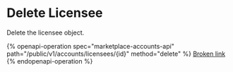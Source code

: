 # Delete Licensee

Delete the licensee object.

{% openapi-operation spec="marketplace-accounts-api" path="/public/v1/accounts/licensees/{id}" method="delete" %}
[Broken link](broken-reference)
{% endopenapi-operation %}
